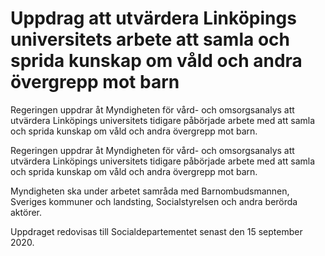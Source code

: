# Uppdrag att utvärdera Linköpings universitets arbete att samla och sprida kunskap om våld och andra övergrepp mot barn

Regeringen uppdrar åt Myndigheten för vård- och omsorgsanalys att utvärdera Linköpings universitets tidigare påbörjade arbete med att samla och sprida kunskap om våld och andra övergrepp mot barn.

Regeringen uppdrar åt Myndigheten för vård- och omsorgsanalys att utvärdera Linköpings universitets tidigare påbörjade arbete med att samla och sprida kunskap om våld och andra övergrepp mot barn.

Myndigheten ska under arbetet samråda med Barnombudsmannen, Sveriges kommuner och landsting, Socialstyrelsen och andra berörda aktörer.

Uppdraget redovisas till Socialdepartementet senast den 15 september 2020.
